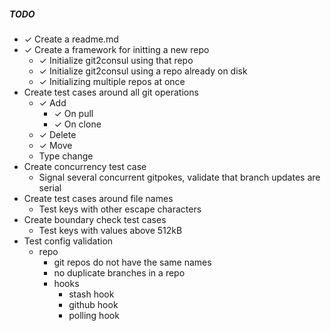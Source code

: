 ##### TODO

* ✓ Create a readme.md
* ✓ Create a framework for initting a new repo
    * ✓ Initialize git2consul using that repo
    * ✓ Initialize git2consul using a repo already on disk
    * ✓ Initializing multiple repos at once
* Create test cases around all git operations
    * ✓ Add
        * ✓ On pull
        * ✓ On clone
    * ✓ Delete
    * ✓ Move
    * Type change
* Create concurrency test case
    * Signal several concurrent gitpokes, validate that branch updates are serial
* Create test cases around file names
    * Test keys with other escape characters
* Create boundary check test cases
    * Test keys with values above 512kB
* Test config validation
    * repo
        * git repos do not have the same names
        * no duplicate branches in a repo
        * hooks
            * stash hook
            * github hook
            * polling hook
